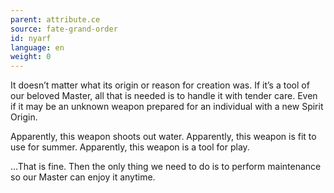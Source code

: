 ```yaml
---
parent: attribute.ce
source: fate-grand-order
id: nyarf
language: en
weight: 0
---
```


It doesn’t matter what its origin or reason for creation was.
If it’s a tool of our beloved Master, all that is needed is to handle it with tender care.
Even if it may be an unknown weapon prepared for an individual with a new Spirit Origin.

Apparently, this weapon shoots out water.
Apparently, this weapon is fit to use for summer.
Apparently, this weapon is a tool for play.

…That is fine.
Then the only thing we need to do is to perform maintenance so our Master can enjoy it anytime.
